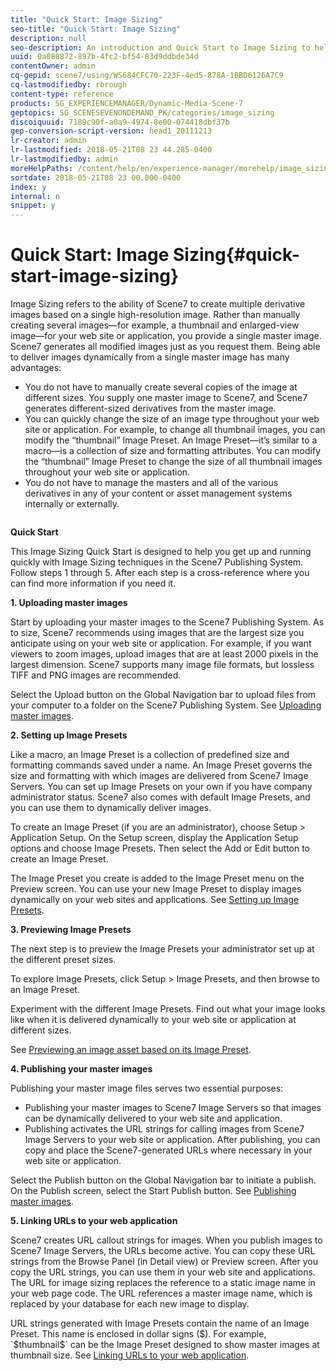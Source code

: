 ```yaml
---
title: "Quick Start: Image Sizing"
seo-title: "Quick Start: Image Sizing"
description: null
seo-description: An introduction and Quick Start to Image Sizing to help you get up and running quickly with Image Sizing techniques.
uuid: 0a080872-897b-4fc2-bf54-83d9ddbde34d
contentOwner: admin
cq-gepid: scene7/using/WS684CFC70-223F-4ed5-878A-1BBD6126A7C9
cq-lastmodifiedby: rbrough
content-type: reference
products: SG_EXPERIENCEMANAGER/Dynamic-Media-Scene-7
geptopics: SG_SCENESEVENONDEMAND_PK/categories/image_sizing
discoiquuid: 7189c90f-a0a9-4974-8e00-074418dbf37b
gep-conversion-script-version: head1_20111213
lr-creator: admin
lr-lastmodified: 2018-05-21T08 23 44.285-0400
lr-lastmodifiedby: admin
moreHelpPaths: /content/help/en/experience-manager/morehelp/image_sizing;/content/help/en/experience-manager/morehelp/image_sizing
sortdate: 2018-05-21T08 23 00.000-0400
index: y
internal: n
snippet: y
---
```


# Quick Start: Image Sizing{#quick-start-image-sizing}

Image Sizing refers to the ability of Scene7 to create multiple derivative images based on a single high-resolution image. Rather than manually creating several images—for example, a thumbnail and enlarged-view image—for your web site or application, you provide a single master image. Scene7 generates all modified images just as you request them. Being able to deliver images dynamically from a single master image has many advantages:

* You do not have to manually create several copies of the image at different sizes. You supply one master image to Scene7, and Scene7 generates different-sized derivatives from the master image. 
* You can quickly change the size of an image type throughout your web site or application. For example, to change all thumbnail images, you can modify the “thumbnail” Image Preset. An Image Preset—it’s similar to a macro—is a collection of size and formatting attributes. You can modify the “thumbnail” Image Preset to change the size of all thumbnail images throughout your web site or application. 
* You do not have to manage the masters and all of the various derivatives in any of your content or asset management systems internally or externally.

![]()

**Quick Start**

This Image Sizing Quick Start is designed to help you get up and running quickly with Image Sizing techniques in the Scene7 Publishing System. Follow steps 1 through 5. After each step is a cross-reference where you can find more information if you need it.

**1. Uploading master images**

Start by uploading your master images to the Scene7 Publishing System. As to size, Scene7 recommends using images that are the largest size you anticipate using on your web site or application. For example, if you want viewers to zoom images, upload images that are at least 2000 pixels in the largest dimension. Scene7 supports many image file formats, but lossless TIFF and PNG images are recommended.

Select the Upload button on the Global Navigation bar to upload files from your computer to a folder on the Scene7 Publishing System. See [Uploading master images](uploading-master-images.md#uploading_master_images).

**2. Setting up Image Presets**

Like a macro, an Image Preset is a collection of predefined size and formatting commands saved under a name. An Image Preset governs the size and formatting with which images are delivered from Scene7 Image Servers. You can set up Image Presets on your own if you have company administrator status. Scene7 also comes with default Image Presets, and you can use them to dynamically deliver images.

To create an Image Preset (if you are an administrator), choose Setup &gt; Application Setup. On the Setup screen, display the Application Setup options and choose Image Presets. Then select the Add or Edit button to create an Image Preset.

The Image Preset you create is added to the Image Preset menu on the Preview screen. You can use your new Image Preset to display images dynamically on your web sites and applications. See [Setting up Image Presets](setting-image-presets.md#setting_up_image_presets).

**3. Previewing Image Presets**

The next step is to preview the Image Presets your administrator set up at the different preset sizes.

To explore Image Presets, click Setup &gt; Image Presets, and then browse to an Image Preset.

Experiment with the different Image Presets. Find out what your image looks like when it is delivered dynamically to your web site or application at different sizes.

See [Previewing an image asset based on its Image Preset](previewing-asset.md#previewing_an_image_asset_based_on_its_image_preset).

**4. Publishing your master images**

Publishing your master image files serves two essential purposes:

* Publishing your master images to Scene7 Image Servers so that images can be dynamically delivered to your web site and application.
* Publishing activates the URL strings for calling images from Scene7 Image Servers to your web site or application. After publishing, you can copy and place the Scene7-generated URLs where necessary in your web site or application.

Select the Publish button on the Global Navigation bar to initiate a publish. On the Publish screen, select the Start Publish button. See [Publishing master images](publishing-master-images.md#publishing_master_images).

**5. Linking URLs to your web application**

Scene7 creates URL callout strings for images. When you publish images to Scene7 Image Servers, the URLs become active. You can copy these URL strings from the Browse Panel (in Detail view) or Preview screen. After you copy the URL strings, you can use them in your web site and applications. The URL for image sizing replaces the reference to a static image name in your web page code. The URL references a master image name, which is replaced by your database for each new image to display.

URL strings generated with Image Presets contain the name of an Image Preset. This name is enclosed in dollar signs ($). For example, `$thumbnail$` can be the Image Preset designed to show master images at thumbnail size. See [Linking URLs to your web application](linking-urls-web-application.md#linking_urls_to_your_web_application).
